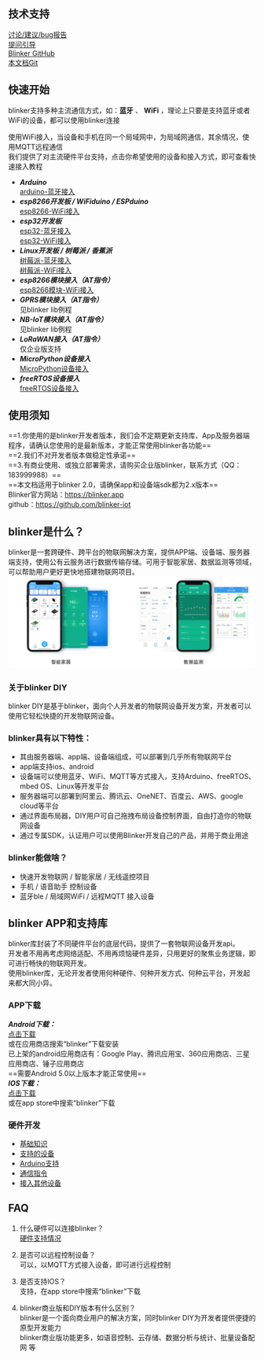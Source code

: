 ## 技术支持
[讨论/建议/bug报告](https://www.arduino.cn/forum-132-1.html)  
[提问引导](https://www.arduino.cn/thread-83658-1-1.html)  
[Blinker GitHub](https://github.com/blinker-iot/)  
[本文档Git](https://github.com/blinker-iot/blinker-doc)  

## 快速开始  
blinker支持多种主流通信方式，如：**蓝牙** 、 **WiFi** ，理论上只要是支持蓝牙或者WiFi的设备，都可以使用blinker连接  

使用WiFi接入，当设备和手机在同一个局域网中，为局域网通信，其余情况，使用MQTT远程通信  
我们提供了对主流硬件平台支持，点击你希望使用的设备和接入方式，即可查看快速接入教程  
  
- ***Arduino***  
[arduino-蓝牙接入](?file=001-快速开始/01-arduino-蓝牙接入 "arduino-蓝牙接入")
- ***esp8266开发板 / WiFiduino / ESPduino***  
[esp8266-WiFi接入](?file=001-快速开始/02-esp8266-WiFi接入 "esp8266-WiFi接入")
- ***esp32开发板***  
[esp32-蓝牙接入](?file=001-快速开始/03-esp32-蓝牙接入 "esp32-蓝牙接入")  
[esp32-WiFi接入](?file=001-快速开始/04-esp32-WiFi接入 "esp32-WiFi接入")
- ***Linux开发板 / 树莓派 / 香蕉派***   
[树莓派-蓝牙接入](?file=001-快速开始/07-树莓派-蓝牙接入 "树莓派-蓝牙接入")  
[树莓派-WiFi接入](?file=001-快速开始/09-树莓派-WiFi接入 "树莓派-WiFi接入")  
- ***esp8266模块接入（AT指令）***  
[esp8266模块-WiFi接入](?file=001-快速开始/10-esp8266模块-WiFi接入 "esp8266模块-WiFi接入")
- ***GPRS模块接入（AT指令）***  
见blinker lib例程  
- ***NB-IoT模块接入（AT指令）***  
见blinker lib例程 
- ***LoRaWAN接入（AT指令）***  
仅企业版支持  
- ***MicroPython设备接入***  
[MicroPython设备接入](?file=001-快速开始/13-MicroPython设备接入 "MicroPython设备接入")  
- ***freeRTOS设备接入***  
[freeRTOS设备接入](?file=001-快速开始/14-freeRTOS接入 "freeRTOS接入")

## 使用须知
==1.你使用的是blinker开发者版本，我们会不定期更新支持库、App及服务器端程序，请确认您使用的是最新版本，才能正常使用blinker各功能==  
==2.我们不对开发者版本做稳定性承诺==  
==3.有商业使用、或独立部署需求，请购买企业版blinker，联系方式（QQ：183999988）==  
==本文档适用于blinker 2.0，请确保app和设备端sdk都为2.x版本==  
Blinker官方网站：https://blinker.app  
github：https://github.com/blinker-iot  

## blinker是什么？  
blinker是一套跨硬件、跨平台的物联网解决方案，提供APP端、设备端、服务器端支持，使用公有云服务进行数据传输存储。可用于智能家居、数据监测等领域，可以帮助用户更好更快地搭建物联网项目。
![](assets/000/blinker-all.jpg)

### 关于blinker DIY
blinker DIY是基于blinker，面向个人开发者的物联网设备开发方案，开发者可以使用它轻松快捷的开发物联网设备。

### blinker具有以下特性：  
- 其由服务器端、app端、设备端组成，可以部署到几乎所有物联网平台  
- app端支持ios、android  
- 设备端可以使用蓝牙、WiFi、MQTT等方式接入，支持Arduino、freeRTOS、mbed OS、Linux等开发平台  
- 服务器端可以部署到阿里云、腾讯云、OneNET、百度云、AWS、google cloud等平台  
- 通过界面布局器，DIY用户可自己拖拽布局设备控制界面，自由打造你的物联网设备  
- 通过专属SDK，认证用户可以使用Blinker开发自己的产品，并用于商业用途  
  
### blinker能做啥？  
- 快速开发物联网 / 智能家居 / 无线遥控项目  
- 手机 / 语音助手 控制设备  
- 蓝牙ble / 局域网WiFi / 远程MQTT 接入设备  
  
## blinker APP和支持库  
blinker库封装了不同硬件平台的底层代码，提供了一套物联网设备开发api。  
开发者不用再考虑网络适配、不用再烦恼硬件差异，只用更好的聚焦业务逻辑，即可进行畅快的物联网开发。  
使用blinker库，无论开发者使用何种硬件、何种开发方式、何种云平台，开发起来都大同小异。  

### APP下载  
***Android下载：***  
[点击下载](https://github.com/blinker-iot/app-release/releases)  
或在应用商店搜索“blinker”下载安装  
已上架的android应用商店有：Google Play、腾讯应用宝、360应用商店、三星应用商店、锤子应用商店  
==需要Android 5.0以上版本才能正常使用==  
***IOS下载：***  
[点击下载](https://itunes.apple.com/cn/app/id1357907814)  
或在app store中搜索“blinker”下载   

### 硬件开发
- [基础知识](?file=002-开发入门/000-基础知识 "基础知识")
- [支持的设备](?file=003-硬件开发/01-设备端支持 "支持的设备")
- [Arduino支持](?file=003-硬件开发/02-Arduino支持 "Arduino支持")
- [通信指令](?file=003-硬件开发/18-通信指令 "通信指令")
- [接入其他设备](?file=003-硬件开发/19-接入其他设备 "接入其他设备")  


## FAQ  
1. 什么硬件可以连接blinker？  
[硬件支持情况](?file=003-硬件开发/01-支持的设备 "支持的设备")  

2. 是否可以远程控制设备？  
可以，以MQTT方式接入设备，即可进行远程控制  

3. 是否支持IOS？  
支持，在app store中搜索“blinker”下载  

4. blinker商业版和DIY版本有什么区别？  
blinker是一个面向商业用户的解决方案，同时blinker DIY为开发者提供便捷的原型开发能力  
blinker商业版功能更多，如语音控制、云存储、数据分析与统计、批量设备配网 等  